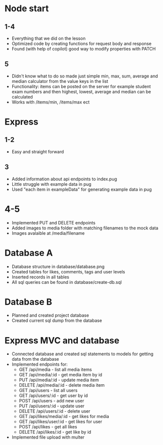 # Node start

## 1-4

- Everything that we did on the lesson
- Optimized code by creating functions for request body and response
- Found (with help of copilot) good way to modify properties with PATCH

## 5

- Didn't know what to do so made just simple min, max, sum, average and median calculator from the value keys in the list
- Functionality: items can be posted on the server for example student exam numbers and then highest, lowest, average and median can be calculated
- Works with /items/min, /items/max ect


# Express

## 1-2

- Easy and straight forward

## 3

- Added information about api endpoints to index.pug
- Little struggle with example data in pug
- Used "each item in exampleData" for generating example data in pug

# 4-5

- Implemented PUT and DELETE endpoints
- Added images to media folder with matching filenames to the mock data
- Images avalaible at /media/filename


# Database A

- Database structure in database/database.png
- Created tables for likes, comments, tags and user levels
- Inserted records in all tables
- All sql queries can be found in database/create-db.sql

# Database B

- Planned and created project database
- Created current sql dump from the database

# Express MVC and database

- Connected database and created sql statements to models for getting data from the database
- Implemented endpoints for:
    - GET /api/media - list all media items
    - GET /api/media/:id - get media item by id
    - PUT /api/media/:id - update media item
    - DELETE /api/media/:id - delete media item
    - GET /api/users - list all users
    - GET /api/users/:id - get user by id
    - POST /api/users - add new user
    - PUT /api/users/:id - update user
    - DELETE /api/users/:id - delete user
    - GET /api/likes/media/:id - get likes for media
    - GET /api/likes/user/:id - get likes for user
    - POST /api/likes - get all likes
    - DELETE /api/likes/:id - get like by id
- Implemented file upload with multer
